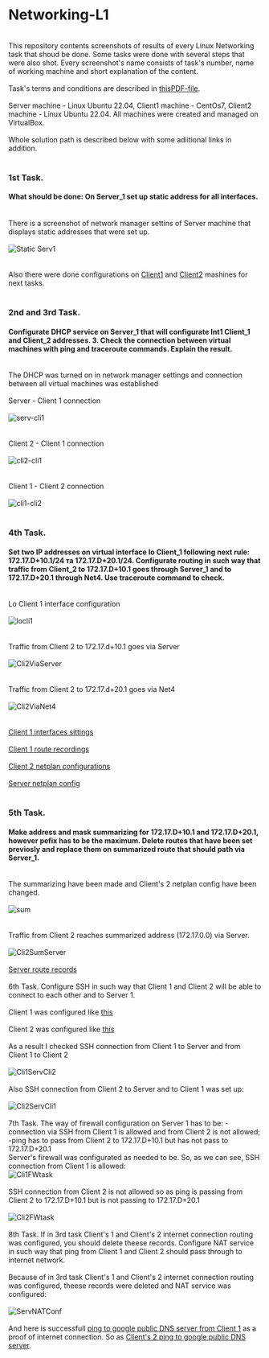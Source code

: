 # Networking-L1
<br> This repository contents screenshots of results of every Linux Networking task that shoud be done. Some tasks were done with several steps that were also shot.
Every screenshot's name consists of task's number, name of working machine and short explanation of the content. </br>
<br> Task's terms and conditions are described in [thisPDF-file](https://github.com/marinaimeninnik/Networking-L1/blob/main/Task_Linux_Net.pdf). </br>
<br>Server machine - Linux Ubuntu 22.04, Client1 machine - CentOs7, Client2 machine - Linux Ubuntu 22.04. All machines were created and managed on VirtualBox.</br>
<br> Whole solution path is described below with some adiitional links in addition. </br>
</br>
### 1st Task.
#### What should be done: On Server_1 set up static address for all interfaces.
<br>There is a screenshot of network manager settins of Server machine that displays static addresses that were set up.</br>
<br>![Static Serv1](https://github.com/marinaimeninnik/Networking-L1/blob/main/Pictures/Task%201%20-%20Server%20-%20static%20addresse%20on%20all%20interfaces.png)</br>
</br>
<br>Also there were done configurations on [Client1](https://github.com/marinaimeninnik/Networking-L1/blob/main/Pictures/Task%201%20-%20Client1-%20static%20addresse%20on%20all%20interfaces.png) and [Client2](https://github.com/marinaimeninnik/Networking-L1/blob/main/Pictures/Task%201%20-%20Client2-%20static%20addresses%20on%20all%20interfaces.png) mashines for next tasks.</br>
</br>
### 2nd and 3rd Task. 
#### Configurate DHCP service on Server_1 that will configurate Int1 Client_1 and Client_2 addresses. 3. Check the connection between virtual machines with ping and traceroute commands. Explain the result.
<br>The DHCP was turned on in network manager settings and connection between all virtual machines was established</br>
<br>Server - Client 1 connection </br>
<br>![serv-cli1](https://github.com/marinaimeninnik/Networking-L1/blob/main/Pictures/Task%201-3%20-%20Server-%20static%20address%20ping%20net2%20(client1-server).png)</br>
</br>
<br>Client 2 - Client 1 connection </br>
<br>![cli2-cli1](https://github.com/marinaimeninnik/Networking-L1/blob/main/Pictures/Task%201-3%20-%20Client2-%20static%20address%20ping%20net4%20(client2-client1).png)</br>
</br>
<br>Client 1 - Client 2 connection </br>
<br>![cli1-cli2](https://github.com/marinaimeninnik/Networking-L1/blob/main/Pictures/Task%201-3%20-%20Client1-%20static%20address%20ping%20net4%20(client1-client2).png) </br>
</br>
### 4th Task.
#### Set two IP addresses on virtual interface lo Client_1 following next rule: 172.17.D+10.1/24 та 172.17.D+20.1/24. Configurate routing in such way that traffic from Client_2 to 172.17.D+10.1 goes through Server_1 and to 172.17.D+20.1 through Net4. Use traceroute command to check.
<br>Lo Client 1 interface configuration</br>
<br>![locli1](https://github.com/marinaimeninnik/Networking-L1/blob/main/Pictures/Task%204%20-%20Client-1%20ip%20add%20addresses%20lo.png)</br>
</br>
<br>Traffic from Client 2 to 172.17.d+10.1 goes via Server </br>
<br>![Cli2ViaServer](https://github.com/marinaimeninnik/Networking-L1/blob/main/Pictures/Task%204%20-%20Client-2%20to%20172_17_d%2B10_1%20via%20Server.png) </br>
</br>
<br>Traffic from Client 2 to 172.17.d+20.1 goes via Net4 </br>
<br>![Cli2ViaNet4](https://github.com/marinaimeninnik/Networking-L1/blob/main/Pictures/Task%204%20-%20Client-2%20to%20172_17_d%2B20_1%20via%20Net4.png) </br>
</br>
<br>[Client 1 interfaces sittings](https://github.com/marinaimeninnik/Networking-L1/blob/main/Pictures/Task%204%20-%20Client-1%20net%20config.png)</br>
<br>[Client 1 route recordings](https://github.com/marinaimeninnik/Networking-L1/blob/main/Pictures/Task%204%20-%20Client-1%20route%20records.png)</br>
<br>[Client 2 netplan configurations](https://github.com/marinaimeninnik/Networking-L1/blob/main/Pictures/Task%204%20-%20Client-2%20netplan%20config.png)</br>
<br>[Server netplan config](https://github.com/marinaimeninnik/Networking-L1/blob/main/Pictures/Task%204%20-%20Server%20netplan%20config.png)</br>
</br>
### 5th Task.
#### Make address and mask summarizing for 172.17.D+10.1 and 172.17.D+20.1, however pefix has to be the maximum. Delete routes that have been set previosly and replace them on summarized route that should path via Server_1.
<br>The summarizing have been made and Client's 2 netplan config have been changed. </br>
<br>![sum](https://github.com/marinaimeninnik/Networking-L1/blob/main/Pictures/Task%205%20-%20Client-2%20netplan%20config.png) </br>
</br>
<br>Traffic from Client 2 reaches summarized address (172.17.0.0) via Server.</br>
<br>![Cli2SumServer](https://github.com/marinaimeninnik/Networking-L1/blob/main/Pictures/Task%205%20-%20Client-2%20reach%20172_17_0_0%20via%20server.png)</br>
<br>[Server route records](https://github.com/marinaimeninnik/Networking-L1/blob/main/Pictures/Task%205%20-%20Server%20route%20records.png)</br>
<br>6th Task. Configure SSH in such way that Client 1 and Client 2 will be able to connect to each other and to Server 1.</br>
<br>Client 1 was configured like [this](https://github.com/marinaimeninnik/Networking-L1/blob/main/Pictures/Task%206%20-%20client1%20ssh_config.png)</br>
<br>Client 2 was configured like [this](https://github.com/marinaimeninnik/Networking-L1/blob/main/Pictures/Task%206%20-%20client2%20ssh_config.png)</br>
<br>As a result I checked SSH connection from Client 1 to Server and from Client 1 to Client 2 </br>
<br>![Cli1ServCli2](https://github.com/marinaimeninnik/Networking-L1/blob/main/Pictures/Task%206%20-%20ssh%20connections%20client1%20to%20server%20and%20client2.png)</br>
<br>Also SSH connection from Client 2 to Server and to Client 1 was set up:</br>
<br>![Cli2ServCli1](https://github.com/marinaimeninnik/Networking-L1/blob/main/Pictures/Task%206%20-%20ssh%20connections%20client2%20to%20server%20and%20client1.png)</br>
<br>7th Task. The way of firewall configuration on Server 1 has to be: -connection via SSH from Client 1 is allowed and from Client 2 is not allowed; -ping has to pass from Client 2 to 172.17.D+10.1 but has not pass to 172.17.D+20.1</br>
Server's firewall was configurated as needed to be. So, as we can see, SSH connection from Client 1 is allowed:
<br>![Cli1FWtask](https://github.com/marinaimeninnik/Networking-L1/blob/main/Pictures/Task%207%20-%20ssh%20connection%20allow%20client1%20to%20server.png)</br>
<br>SSH connection from Client 2 is not allowed so as ping is passing from Client 2 to 172.17.D+10.1 but is not passing to 172.17.D+20.1</br>
<br>![Cli2FWtask](https://github.com/marinaimeninnik/Networking-L1/blob/main/Pictures/Task%207%20-%20ssh%20connection%20deny%20client2%20to%20server%20and%20172_17_46_1%20allow%20to%20172_17_36_1.png)</br>
<br>8th Task. If in 3rd task Client's 1 and Client's 2 internet connection routing was configured, you should delete theese records. Configure NAT service in such way that ping from Client 1 and Client 2 should pass through to internet network.</br>
<br>Because of in 3rd task Client's 1 and Client's 2 internet connection routing was configured, theese records were deleted and NAT service was configured:</br>
<br>![ServNATConf](https://github.com/marinaimeninnik/Networking-L1/blob/main/Pictures/Task%208%20-%20Server%20nat%20configurations.png)</br>
<br>And here is successfull [ping to google public DNS server from Client 1](https://github.com/marinaimeninnik/Networking-L1/blob/main/Pictures/Task%208%20-%20Client1%20ping%20to%20internet.png) as a proof of internet connection. So as [Client's 2 ping to google public DNS server](https://github.com/marinaimeninnik/Networking-L1/blob/main/Pictures/Task%208%20-%20Client2%20ping%20to%20internet.png).</br>


